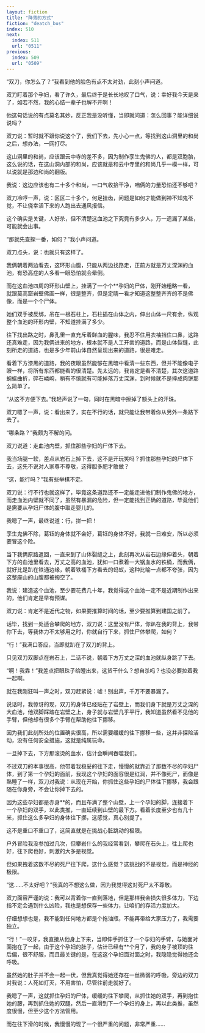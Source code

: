 ```yaml
---
layout: fiction
title: "降落的方式"
fiction: "deatch_bus"
index: 510
next:
  index: 511
  url: "0511"
previous:
  index: 509
  url: "0509"
---
```

“双刀，你怎么了？”我看到他的脸色有点不太对劲，此刻小声问道。

双刀盯着那个孕妇，看了许久，最后终于是长长地叹了口气，说：幸好我今天是来了，如若不然，我的心结一辈子也解不开啊！

他这句话说的有点莫名其妙，反正我是没听懂，当即就问道：怎么回事？能详细说说吗？

双刀说：暂时就不跟你说这个了，我们下去，先小心一点，等找到这山洞里的和尚之后，想办法，一网打尽。

这山洞里的和尚，应该跟云中寺的差不多，因为制作孪生鬼佛的人，都是双胞胎，这么说的话，在这山洞内部的和尚，应该就是和云中寺里的和尚几乎一模一样，可以说就是那边和尚的翻版。

我说：这边应该也有二十多个和尚，一口气收拾干净，咱俩的力量恐怕还不够吧？

双刀冷哼一声，说：区区二十多个，何足挂齿，问题是如何才能做到神不知鬼不觉，不让侥幸活下来的人跑出去通风报信。

这个确实是关键，人好杀，但不清楚这血池之下究竟有多少人，万一遗漏了某些，可能就会出事。

“那就先查探一番，如何？”我小声问道。

双刀点头，说：也就只有这样了。

我俩朝着两边看去，这环形山腹，只能从两边找路走，正前方就是万丈深渊的血池，有恐高症的人多看一眼恐怕就会晕倒。

而在这血池四周的环形山壁上，挂满了一个个**孕妇的尸体，刚开始粗略一看，就跟莫高窟岩壁佛画一样，很是整齐，但是定睛一看才知道这整整齐齐的不是佛像，而是一个个尸体。

她们双手被反绑，吊在一根石柱上，石柱插在山体之内，伸出山体一尺有余，纵观整个血池的环形内壁，不知道挂满了多少。

往下找出路之时，鼻孔里一直充斥着鲜血的腥味，我忍不住用衣袖挡住口鼻，这路还真难走，因为我俩进来的地方，根本就不是人工开凿的道路，而是山体裂缝，此刻所走的道路，也是多少年前山体自然呈现出来的道路，很是难走。

看着下方漆黑的道路，我的夜眼虽然能够在黑暗中看清一些东西，但并不能像电子眼一样，将所有东西都能看的很清楚。先太远的，我肯定是看不清楚，其次这道路蜿蜒曲折，碎石嶙峋，稍有不慎就有可能掉落万丈深渊，到时候就不是摔成肉饼那么简单了。

“从这不方便下去。”我轻声说了一句，同时在黑暗中擦掉了额头上的汗珠。

双刀嗯了一声，说：看出来了，实在不行的话，就只能让我带着你从另外一条路下去了。

“哪条路？”我颇为不解的问。

双刀说道：走血池内壁，抓住那些孕妇的尸体下去。

我当场腿一软，差点从岩石上掉下去，这不是开玩笑吗？抓住那些孕妇的尸体下去，这先不说对人家尊不尊敬，这得胆多肥才敢做？

“这，能行吗？”我有些举棋不定。

双刀说：行不行也就这样了，毕竟这条道路还不一定能走进他们制作鬼佛的地方，而走血池内壁就不同了，虽然有暴漏的危险，但一定能找到正确的道路，毕竟他们是需要从孕妇尸体的腹中取走婴儿的。

我嗯了一声，最终说道：行，拼一把！

孪生鬼佛不除，葛钰的身体就不会好，葛钰的身体不好，我就一日难安，所以必须要冒这个险。

当下我俩原路返回，一直来到了山体裂缝之上，此刻再次从岩石边缘伸着头，朝着下方的血池里看去，万丈之高的血池，犹如一口煮着一大锅血水的铁桶，而我俩，就好比是趴在铁通边缘，朝着铁桶下方看去的蚂蚁，这种比喻一点都不夸张，因为这整座山的山腹都被掏空了。

我说：建造这个血池，至少要花费几十年，我觉得这个血池一定不是近期制作出来的，他们肯定是早有预谋。

双刀说：肯定不是近代之物，如果要推算时间的话，至少要推算到建国之前了。

话毕，找到一处适合攀爬的地方，双刀说：这里没有尸体，你趴在我的背上，我带你下去，等我体力不太够用之时，你就自行下来，抓住尸体攀爬，如何？

“行！”我满口答应，当即就趴在了双刀的背上。

只见双刀双脚点在岩石上，二话不说，朝着下方万丈之深的血池就纵身跳了下去。

“啊！我靠！”我差点把眼珠子给瞪出来，这货干什么？想自杀吗？也没必要拉着我一起啊。

就在我刚狂叫一声之时，双刀赶紧说：嘘！别出声，千万不要暴漏了。

说话时，我惊讶的现，双刀的身体已经贴在了岩壁上，而我们身下就是万丈之深的大血池，他双脚踩踏在岩壁之上，身子就与岩壁几乎平行，我知道虽然看不见他的手臂，但他却有很多个手臂在帮助他往下挪移。

因为我们此刻所处的位置确实很高，所以需要缓缓的往下挪移一些，这并非探险活动，没有任何安全措施，这就是纯属玩命。

一旦掉下去，下方那滚烫的血水，估计会瞬间吞噬我们。

不过双刀的本事很高，他带着我稳妥的往下走，慢慢的就靠近了那数不尽的孕妇尸体，到了第一个孕妇的面前，我现这个孕妇的面容很是红润，并不像死尸，而像是熟睡了一样，双刀对我说：从现在开始，你抓住这些孕妇的尸体往下挪移，我会跟随在你身旁，不会让你掉下去的。

因为这些孕妇都是赤身**的，而且布满了整个山壁，上一个孕妇的脚，连接着下一个孕妇的双手，以此类推，一直延续到山壁的最下方。看着长度至少也有几十米，抓住这么多孕妇的身体往下挪，这感觉，真心别提了。

这不是重口不重口了，这简直就是在挑战心脏跳动的极限。

户外冒险我没参加过几次，但攀岩什么的我经常看到，攀爬在石头上，往上爬也好，往下爬也好，刺激的大多是视觉。

但如果拽着这数不尽的死尸往下爬，这什么感觉？这挑战的不是视觉，而是神经的极限。

“这……不太好吧？”我真的不想这么做，因为我觉得这对死尸太不尊敬。

双刀面容严谨的说：我可以背着你一直到落地，但是那样我会损失很多体力，下边指不定会遇到什么凶险，我也是想保存一些体力，让咱们的存活力度加大。

仔细想想也是，我不能到任何地方都是个拖油瓶，不能再带给大家压力了，我需要独立。

“行！”一咬牙，我直接从他身上下来，当即伸手抓住了一个孕妇的手臂，与她面对面抱在了一起，由于这个孕妇的肚子，估计已经有**个月了，我的身子被顶的往后偏，很不舒服，而且最关键的是，在这这个孕妇面对面之时，我隐隐觉得她还会呼吸。

虽然她的肚子并不会一起一伏，但我真觉得她还存在一丝微弱的呼吸，旁边的双刀对我说：人死如灯灭，不用害怕，尽管往前走就好了。

我嗯了一声，这就抓住孕妇的尸体，缓缓的往下攀爬，从抓住她的双手，再到抱住她的腰，再到抓住她的双腿，然后一直滑到下一个孕妇的身上，再以此类推，虽然度很慢，但至少这个方法管用。

而在往下滑的时候，我慢慢的现了一个很严重的问题，非常严重……